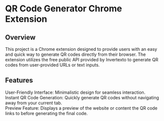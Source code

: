 # QR Code Generator Chrome Extension
## Overview<br>
This project is a Chrome extension designed to provide users with an easy and quick way to generate QR codes directly from their browser. The extension utilizes the free public API provided by Invertexto to generate QR codes from user-provided URLs or text inputs.
## Features<br>
User-Friendly Interface: Minimalistic design for seamless interaction.<br>
Instant QR Code Generation: Quickly generate QR codes without navigating away from your current tab.<br>
Preview Feature: Displays a preview of the website or content the QR code links to before generating the final code.<br>
